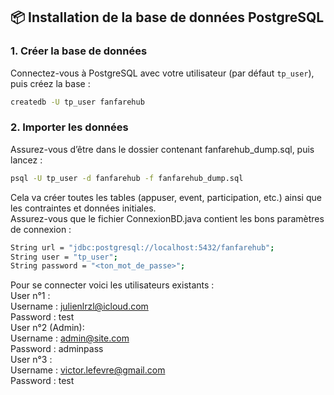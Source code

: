 ## 📦 Installation de la base de données PostgreSQL

### 1. Créer la base de données

Connectez-vous à PostgreSQL avec votre utilisateur (par défaut `tp_user`), puis créez la base :

```bash
createdb -U tp_user fanfarehub
```

### 2. Importer les données

Assurez-vous d’être dans le dossier contenant fanfarehub_dump.sql, puis lancez :

```bash
psql -U tp_user -d fanfarehub -f fanfarehub_dump.sql
```

Cela va créer toutes les tables (appuser, event, participation, etc.) ainsi que les contraintes et données initiales.  
Assurez-vous que le fichier ConnexionBD.java contient les bons paramètres de connexion :

```bash
String url = "jdbc:postgresql://localhost:5432/fanfarehub";
String user = "tp_user";
String password = "<ton_mot_de_passe>";
```

Pour se connecter voici les utilisateurs existants :  
User n°1 :  
 Username : julienlrzl@icloud.com  
 Password : test  
User n°2 (Admin):  
 Username : admin@site.com  
 Password : adminpass  
User n°3 :  
 Username : victor.lefevre@gmail.com  
 Password : test
